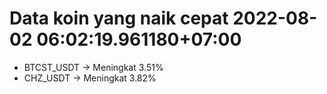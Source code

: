 # Data koin yang naik cepat 2022-08-02 06:02:19.961180+07:00

* BTCST_USDT -> Meningkat 3.51%
* CHZ_USDT -> Meningkat 3.82%
